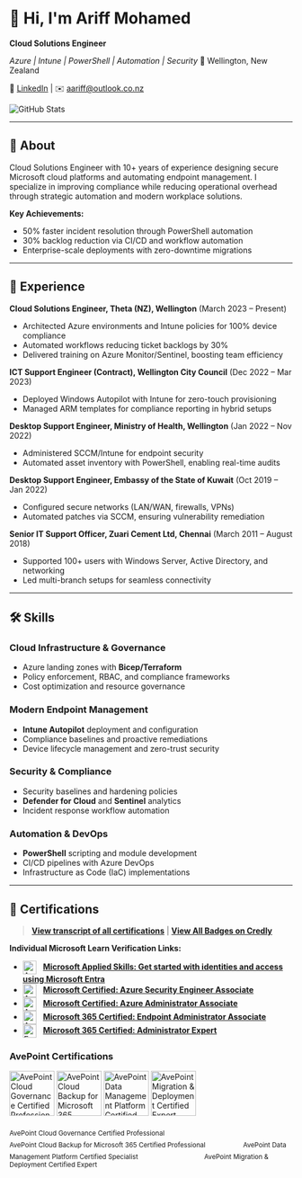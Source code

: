# 👋 Hi, I'm Ariff Mohamed
**Cloud Solutions Engineer**
  
*Azure | Intune | PowerShell | Automation | Security*
📍 Wellington, New Zealand
  
🔗 [LinkedIn](https://www.linkedin.com/in/ariff-mohamed/) | ✉️ [aariff@outlook.co.nz](mailto:aariff@outlook.co.nz)

![GitHub Stats](https://github-readme-stats.vercel.app/api?username=a-ariff&show_icons=true&theme=default)

---
## 📖 About
Cloud Solutions Engineer with 10+ years of experience designing secure Microsoft cloud platforms and automating endpoint management. I specialize in improving compliance while reducing operational overhead through strategic automation and modern workplace solutions.

**Key Achievements:**
- 50% faster incident resolution through PowerShell automation
- 30% backlog reduction via CI/CD and workflow automation
- Enterprise-scale deployments with zero-downtime migrations

---
## 💼 Experience
**Cloud Solutions Engineer, Theta (NZ), Wellington** (March 2023 – Present)
- Architected Azure environments and Intune policies for 100% device compliance
- Automated workflows reducing ticket backlogs by 30%
- Delivered training on Azure Monitor/Sentinel, boosting team efficiency

**ICT Support Engineer (Contract), Wellington City Council** (Dec 2022 – Mar 2023)
- Deployed Windows Autopilot with Intune for zero-touch provisioning
- Managed ARM templates for compliance reporting in hybrid setups

**Desktop Support Engineer, Ministry of Health, Wellington** (Jan 2022 – Nov 2022)
- Administered SCCM/Intune for endpoint security
- Automated asset inventory with PowerShell, enabling real-time audits

**Desktop Support Engineer, Embassy of the State of Kuwait** (Oct 2019 – Jan 2022)
- Configured secure networks (LAN/WAN, firewalls, VPNs)
- Automated patches via SCCM, ensuring vulnerability remediation

**Senior IT Support Officer, Zuari Cement Ltd, Chennai** (March 2011 – August 2018)
- Supported 100+ users with Windows Server, Active Directory, and networking
- Led multi-branch setups for seamless connectivity

---
## 🛠️ Skills
### Cloud Infrastructure & Governance
- Azure landing zones with **Bicep/Terraform**
- Policy enforcement, RBAC, and compliance frameworks
- Cost optimization and resource governance

### Modern Endpoint Management
- **Intune Autopilot** deployment and configuration
- Compliance baselines and proactive remediations
- Device lifecycle management and zero-trust security

### Security & Compliance
- Security baselines and hardening policies
- **Defender for Cloud** and **Sentinel** analytics
- Incident response workflow automation

### Automation & DevOps
- **PowerShell** scripting and module development
- CI/CD pipelines with Azure DevOps
- Infrastructure as Code (IaC) implementations

---
## 🏅 Certifications
> **[View transcript of all certifications](https://learn.microsoft.com/en-us/users/ariff-mohamed/transcript/73n4ki5ojwly24p?source=docs)** | **[View All Badges on Credly](https://www.credly.com/users/ariff-mohamed/badges)**

**Individual Microsoft Learn Verification Links:**
- <img src="https://learn.microsoft.com/media/learn/certification/badges/microsoft-certified-applied-skills.svg" width="24" height="24" alt="Applied Skills Badge" style="vertical-align: middle; margin-right: 8px;"/> **[Microsoft Applied Skills: Get started with identities and access using Microsoft Entra](https://learn.microsoft.com/api/credentials/share/en-us/Ariff-Mohamed/7CA3C54A4DAAF6D?sharingId=DD420D2859BF1A3C)**
- <img src="https://learn.microsoft.com/media/learn/certification/badges/microsoft-certified-associate-badge.svg" width="24" height="24" alt="Associate Badge" style="vertical-align: middle; margin-right: 8px;"/> **[Microsoft Certified: Azure Security Engineer Associate](https://learn.microsoft.com/api/credentials/share/en-us/Ariff-Mohamed/1DE42D8D3E20360F?sharingId=DD420D2859BF1A3C)**
- <img src="https://learn.microsoft.com/media/learn/certification/badges/microsoft-certified-associate-badge.svg" width="24" height="24" alt="Associate Badge" style="vertical-align: middle; margin-right: 8px;"/> **[Microsoft Certified: Azure Administrator Associate](https://learn.microsoft.com/api/credentials/share/en-us/Ariff-Mohamed/27EA011B0DB995A?sharingId=DD420D2859BF1A3C)**
- <img src="https://learn.microsoft.com/media/learn/certification/badges/microsoft-certified-associate-badge.svg" width="24" height="24" alt="Associate Badge" style="vertical-align: middle; margin-right: 8px;"/> **[Microsoft 365 Certified: Endpoint Administrator Associate](https://learn.microsoft.com/api/credentials/share/en-us/Ariff-Mohamed/5E7B5535D853075?sharingId=DD420D2859BF1A3C)**
- <img src="https://learn.microsoft.com/media/learn/certification/badges/microsoft-certified-expert-badge.svg" width="24" height="24" alt="Expert Badge" style="vertical-align: middle; margin-right: 8px;"/> **[Microsoft 365 Certified: Administrator Expert](https://learn.microsoft.com/api/credentials/share/en-us/Ariff-Mohamed/FFE73C769C6190B1?sharingId=DD420D2859BF1A3C)**

### AvePoint Certifications
<p>
  <a href="#"><img src="avepoint-badge-1.png" height="80" alt="AvePoint Cloud Governance Certified Professional"/></a>
  <a href="#"><img src="avepoint-badge-2.png" height="80" alt="AvePoint Cloud Backup for Microsoft 365 Certified Professional"/></a>
  <a href="#"><img src="avepoint-badge-3.png" height="80" alt="AvePoint Data Management Platform Certified Specialist"/></a>
  <a href="#"><img src="avepoint-badge-4.png" height="80" alt="AvePoint Migration & Deployment Certified Expert"/></a>
</p>
<p>
  <sub>AvePoint Cloud Governance Certified Professional</sub>&nbsp;&nbsp;&nbsp;&nbsp;&nbsp;&nbsp;&nbsp;&nbsp;&nbsp;&nbsp;&nbsp;&nbsp;&nbsp;&nbsp;&nbsp;&nbsp;&nbsp;&nbsp;&nbsp;&nbsp;&nbsp;&nbsp;&nbsp;&nbsp;&nbsp;&nbsp;&nbsp;&nbsp;&nbsp;&nbsp;&nbsp;&nbsp;&nbsp;&nbsp;&nbsp;&nbsp;&nbsp;&nbsp;&nbsp;&nbsp;&nbsp;&nbsp;&nbsp;&nbsp;&nbsp;
  <sub>AvePoint Cloud Backup for Microsoft 365 Certified Professional</sub>&nbsp;&nbsp;&nbsp;&nbsp;&nbsp;&nbsp;&nbsp;&nbsp;&nbsp;&nbsp;&nbsp;&nbsp;&nbsp;&nbsp;&nbsp;&nbsp;
  <sub>AvePoint Data Management Platform Certified Specialist</sub>&nbsp;&nbsp;&nbsp;&nbsp;&nbsp;&nbsp;&nbsp;&nbsp;&nbsp;&nbsp;&nbsp;&nbsp;&nbsp;&nbsp;&nbsp;&nbsp;&nbsp;&nbsp;&nbsp;&nbsp;&nbsp;&nbsp;&nbsp;&nbsp;&nbsp;&nbsp;&nbsp;&nbsp;&nbsp;
  <sub>AvePoint Migration & Deployment Certified Expert</sub>
</p>
